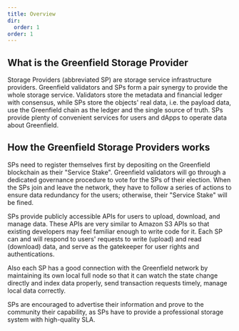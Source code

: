```yaml
---
title: Overview
dir:
  order: 1
order: 1
---
```


## What is the Greenfield Storage Provider

Storage Providers (abbreviated SP) are storage service infrastructure providers.
Greenfield validators and SPs form a pair synergy to provide the whole storage
service. Validators store the metadata and financial ledger with consensus, while
SPs store the objects' real data, i.e. the payload data, use the Greenfield chain
as the ledger and the single source of truth. SPs provide plenty of convenient
services for users and dApps to operate data about Greenfield.

## How the Greenfield Storage Providers works

SPs need to register themselves first by depositing on the Greenfield blockchain
as their "Service Stake". Greenfield validators will go through a dedicated
governance procedure to vote for the SPs of their election. When the SPs join and
leave the network, they have to follow a series of actions to ensure data redundancy
for the users; otherwise, their "Service Stake" will be fined. 

SPs provide publicly accessible APIs for users to upload, download, and manage data.
These APIs are very similar to Amazon S3 APIs so that existing developers may feel
familiar enough to write code for it. Each SP can and will respond to users' requests
to write (upload) and read (download) data, and serve as the gatekeeper for user rights
and authentications.

Also each SP has a good connection with the Greenfield network by maintaining its own
local full node so that it can watch the state change directly and index data properly,
send transaction requests timely, manage local data correctly.

SPs are encouraged to advertise their information and prove to the community their
capability, as SPs have to provide a professional storage system with high-quality SLA.

